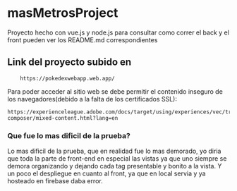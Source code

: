 # masMetrosProject
Proyecto hecho con vue.js y node.js para consultar como correr el back y el front
pueden ver los README.md correspondientes

## Link del proyecto subido en
```
    https://pokedexwebapp.web.app/
```

Para poder acceder al sitio web se debe permitir el contenido inseguro de los navegadores(debido a la falta de los certificados SSL):
```
https://experienceleague.adobe.com/docs/target/using/experiences/vec/troubleshoot-composer/mixed-content.html?lang=en
```

### Que fue lo mas dificil de la prueba?
Lo mas dificil de la prueba, que en realidad fue lo mas demorado, yo diria que toda la parte de front-end en especial las vistas ya que uno siempre se demora organizando y dejando cada tag presentable y bonito a la vista. Y un poco el despliegue en cuanto al front, ya que en local servia y ya hosteado en firebase daba error.


